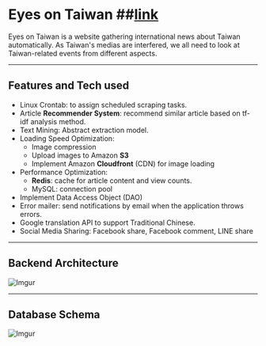 # Eyes on Taiwan  ##[link](https://wheatxstone.com)

Eyes on Taiwan is a website gathering international news about Taiwan automatically. As Taiwan's medias are interfered, we all need to look at Taiwan-related events from different aspects.

---

## Features and Tech used

- Linux Crontab: to assign scheduled scraping tasks.
- Article **Recommender System**: recommend similar article based on tf-idf analysis method.
- Text Mining: Abstract extraction model.
- Loading Speed Optimization:
    - Image compression
    - Upload images to Amazon **S3**
    - Implement Amazon **Cloudfront** (CDN) for image loading
- Performance Optimization:
    - **Redis**: cache for article content and view counts.
    - MySQL: connection pool
- Implement Data Access Object (DAO)
- Error mailer: send notifications by email when the application throws errors.
- Google translation API to support Traditional Chinese.
- Social Media Sharing: Facebook share, Facebook comment, LINE share

---

## Backend Architecture

![Imgur](https://i.imgur.com/DnWYacF.png)

---

## Database Schema

![Imgur](https://i.imgur.com/fZ6oFJg.png)
